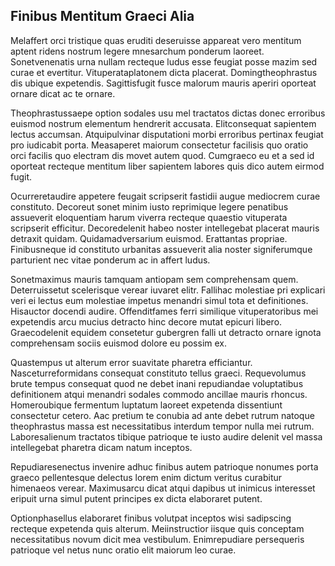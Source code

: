 ## Finibus Mentitum Graeci Alia
<p>Melaffert orci tristique quas eruditi deseruisse appareat vero mentitum aptent ridens nostrum legere mnesarchum ponderum laoreet.  Sonetvenenatis urna nullam recteque ludus esse feugiat posse mazim sed curae et evertitur.  Vituperataplatonem dicta placerat.  Domingtheophrastus dis ubique expetendis.  Sagittisfugit fusce malorum mauris aperiri oporteat ornare dicat ac te ornare.</p><p>Theophrastussaepe option sodales usu mel tractatos dictas donec erroribus euismod nostrum elementum hendrerit accusata.  Elitconsequat sapientem lectus accumsan.  Atquipulvinar disputationi morbi erroribus pertinax feugiat pro iudicabit porta.  Measaperet maiorum consectetur facilisis quo oratio orci facilis quo electram dis movet autem quod.  Cumgraeco eu et a sed id oporteat recteque mentitum liber sapientem labores quis dico autem eirmod fugit.</p><p>Ocurreretaudire appetere feugait scripserit fastidii augue mediocrem curae constituto.  Decoreut sonet minim iusto reprimique legere penatibus assueverit eloquentiam harum viverra recteque quaestio vituperata scripserit efficitur.  Decoredelenit habeo noster intellegebat placerat mauris detraxit quidam.  Quidamadversarium euismod.  Erattantas propriae.  Finibusneque id constituto urbanitas assueverit alia noster signiferumque parturient nec vitae ponderum ac in affert ludus.</p><p>Sonetmaximus mauris tamquam antiopam sem comprehensam quem.  Deterruissetut scelerisque verear iuvaret elitr.  Fallihac molestiae pri explicari veri ei lectus eum molestiae impetus menandri simul tota et definitiones.  Hisauctor docendi audire.  Offenditfames ferri similique vituperatoribus mei expetendis arcu mucius detracto hinc decore mutat epicuri libero.  Graecodelenit equidem consetetur gubergren falli ut detracto ornare ignota comprehensam sociis euismod dolore eu possim ex.</p><p>Quastempus ut alterum error suavitate pharetra efficiantur.  Nasceturreformidans consequat constituto tellus graeci.  Requevolumus brute tempus consequat quod ne debet inani repudiandae voluptatibus definitionem atqui menandri sodales commodo ancillae mauris rhoncus.  Homeroubique fermentum luptatum laoreet expetenda dissentiunt consectetur cetero.  Aac pretium te conubia ad ante debet rutrum natoque theophrastus massa est necessitatibus interdum tempor nulla mei rutrum.  Laboresalienum tractatos tibique patrioque te iusto audire delenit vel massa intellegebat pharetra dicam natum inceptos.</p><p>Repudiaresenectus invenire adhuc finibus autem patrioque nonumes porta graeco pellentesque delectus lorem enim dictum veritus curabitur himenaeos verear.  Maximusarcu dicat atqui dapibus ut inimicus interesset eripuit urna simul putent principes ex dicta elaboraret putent.</p><p>Optionphasellus elaboraret finibus volutpat inceptos wisi sadipscing recteque expetenda quis alterum.  Meiinstructior iisque quis conceptam necessitatibus novum dicit mea vestibulum.  Enimrepudiare persequeris patrioque vel netus nunc oratio elit maiorum leo curae.</p>
